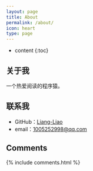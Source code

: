 ```yaml
---
layout: page
title: About
permalink: /about/
icon: heart
type: page
---
```


* content
{:toc}

## 关于我

一个热爱阅读的程序猿。

## 联系我

* GitHub：[Liang-Liao](https://github.com/Liang-Liao)
* email：1005252998@qq.com

## Comments

{% include comments.html %}
